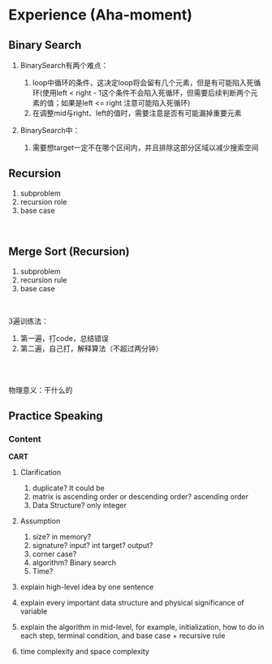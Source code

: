 # Experience (Aha-moment)

## Binary Search

1. BinarySearch有两个难点：
   1. loop中循环的条件，这决定loop将会留有几个元素，但是有可能陷入死循环(使用left < right - 1这个条件不会陷入死循环，但需要后续判断两个元素的值；如果是left <= right 注意可能陷入死循环)
   2. 在调整mid与right、left的值时，需要注意是否有可能漏掉重要元素

2. BinarySearch中：
   1. 需要想target一定不在哪个区间内，并且排除这部分区域以减少搜索空间







## Recursion

1. subproblem
2. recursion role
3. base case

<br>

## Merge Sort (Recursion)

1. subproblem
2. recursion rule
3. base case

<br>

3遍训练法：

1. 第一遍，打code，总结错误
2. 第二遍，自己打，解释算法（不超过两分钟）

<br>



<br>

物理意义：干什么的

## Practice Speaking

### Content

**CART**

1. Clarification
   1. duplicate? It could be
   2.  matrix is ascending order or descending order?       ascending order
   3. Data Structure?  only integer
   
   
2. Assumption
   1. size? in memory?
   2. signature? input? int target? output?
   3. corner case?
   4. algorithm? Binary search
   5. Time?

1. explain high-level idea by one sentence
2. explain every important data structure and physical significance of variable
3. explain the algorithm in mid-level, for example, initialization, how to do in each step, terminal condition, and base case + recursive rule
4. time complexity and space complexity

